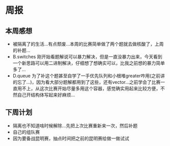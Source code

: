 # 周报

## 本周感想

- 被隔离了的生活...有点颓废...本周的比赛简单做了两个题就去做核酸了，上周的补题...
- B.switches 刚开始看题解说可以暴力解决，但是一直没暴力出来，今天看到一个新思路可以用二进制解决，仔细想了想确实可以，比我之前想的暴力简单多了...
- D.queue 为了补这个题甚至自学了一手优先队列和小根堆greater咋用(之前讲的忘了...)，因为看大部分题解都用到了这些，还有vector...之前学会了比赛一直用不上，从这次比赛开始尽量多用这个容器，感觉确实用起来比较方便，不然自己开结构体写起来好麻烦...

## 下周计划

- 隔离也不知道啥时候解除...先把上次比赛重新来一次，然后补题
- 自己的组队赛
- 因为要备战昆明赛，抽点时间把之前的昆明赛给做一做试试
